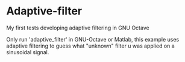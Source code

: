 # Adaptive-filter
My first tests developing adaptive filtering in GNU Octave

Only run 'adaptive_filter' in GNU-Octave or Matlab,
this example uses adaptive filtering to guess what "unknown" filter u was applied on a sinusoidal signal.
